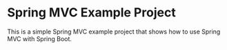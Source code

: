 # Spring MVC Example Project
This is a simple Spring MVC example project that shows how to use Spring MVC with Spring Boot.